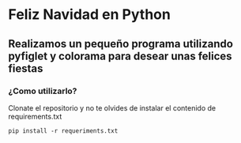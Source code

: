 # Feliz Navidad en Python

## Realizamos un pequeño programa utilizando pyfiglet y colorama para desear unas felices fiestas

### ¿Como utilizarlo?
Clonate el repositorio y no te olvides de instalar el contenido de requirements.txt

```
pip install -r requeriments.txt
```
